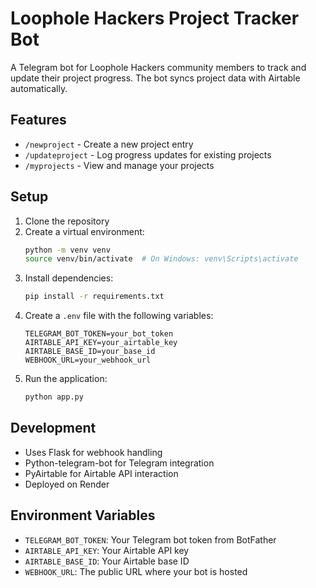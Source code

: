 # Loophole Hackers Project Tracker Bot

A Telegram bot for Loophole Hackers community members to track and update their project progress. The bot syncs project data with Airtable automatically.

## Features

- `/newproject` - Create a new project entry
- `/updateproject` - Log progress updates for existing projects
- `/myprojects` - View and manage your projects

## Setup

1. Clone the repository
2. Create a virtual environment:
   ```bash
   python -m venv venv
   source venv/bin/activate  # On Windows: venv\Scripts\activate
   ```
3. Install dependencies:
   ```bash
   pip install -r requirements.txt
   ```
4. Create a `.env` file with the following variables:
   ```
   TELEGRAM_BOT_TOKEN=your_bot_token
   AIRTABLE_API_KEY=your_airtable_key
   AIRTABLE_BASE_ID=your_base_id
   WEBHOOK_URL=your_webhook_url
   ```
5. Run the application:
   ```bash
   python app.py
   ```

## Development

- Uses Flask for webhook handling
- Python-telegram-bot for Telegram integration
- PyAirtable for Airtable API interaction
- Deployed on Render

## Environment Variables

- `TELEGRAM_BOT_TOKEN`: Your Telegram bot token from BotFather
- `AIRTABLE_API_KEY`: Your Airtable API key
- `AIRTABLE_BASE_ID`: Your Airtable base ID
- `WEBHOOK_URL`: The public URL where your bot is hosted 